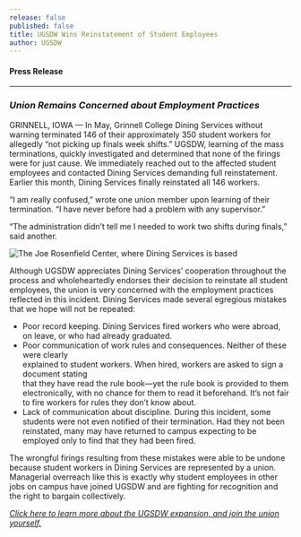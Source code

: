 ```yaml
---
release: false
published: false
title: UGSDW Wins Reinstatement of Student Employees
author: UGSDW
---
```

#### Press Release

***

### *Union Remains Concerned about Employment Practices*

GRINNELL, IOWA — In May, Grinnell College Dining Services without warning terminated 146 of their approximately 350 student workers for allegedly “not picking up finals week shifts.” UGSDW, learning of the mass terminations, quickly investigated and determined that none of the firings were for just cause. We immediately reached out to the affected student employees and contacted Dining Services demanding full reinstatement. Earlier this month, Dining Services finally reinstated all 146 workers. 

“I am really confused,” wrote one union member upon learning of their termination.  “I have never before had a problem with any supervisor.” 

“The administration didn’t tell me I needed to work two shifts during finals,” said another.  

![The Joe Rosenfield Center, where Dining Services is based]({{site.baseurl}}//assets/news/jrc.jpg)

Although UGSDW appreciates Dining Services’ cooperation throughout the process and wholeheartedly endorses their decision to reinstate all student employees, the union is very concerned with the employment practices reflected in this incident. Dining Services made several egregious mistakes that we hope will not be repeated:

- Poor record keeping. Dining Services fired workers who were abroad, on leave, or who 
  had already graduated. 
- Poor communication of work rules and consequences. Neither of these were clearly      
  explained to student workers.  When hired, workers are asked to sign a document stating   
  that they have read the rule book—yet the rule book is provided to them electronically, 
  with no chance for them to read it beforehand. It’s not fair to fire workers for rules 
  they don’t know about.
- Lack of communication about discipline.   During this incident, some students were not
  even notified of their termination. Had they not been reinstated, many may have returned
  to campus expecting to be employed only to find that they had been fired.

The wrongful firings resulting from these mistakes were able to be undone because student workers in Dining Services are represented by a union. Managerial overreach like this is exactly why student employees in other jobs on campus have joined UGSDW and are fighting for recognition and the right to bargain collectively.

*[Click here to learn more about the UGSDW expansion, and join the union yourself.](/together)*
